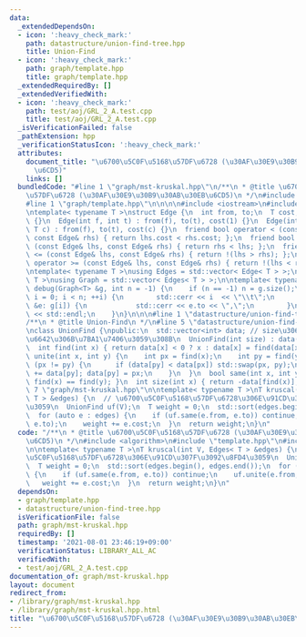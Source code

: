 ```yaml
---
data:
  _extendedDependsOn:
  - icon: ':heavy_check_mark:'
    path: datastructure/union-find-tree.hpp
    title: Union-Find
  - icon: ':heavy_check_mark:'
    path: graph/template.hpp
    title: graph/template.hpp
  _extendedRequiredBy: []
  _extendedVerifiedWith:
  - icon: ':heavy_check_mark:'
    path: test/aoj/GRL_2_A.test.cpp
    title: test/aoj/GRL_2_A.test.cpp
  _isVerificationFailed: false
  _pathExtension: hpp
  _verificationStatusIcon: ':heavy_check_mark:'
  attributes:
    document_title: "\u6700\u5C0F\u5168\u57DF\u6728 (\u30AF\u30E9\u30B9\u30AB\u30EB\
      \u6CD5)"
    links: []
  bundledCode: "#line 1 \"graph/mst-kruskal.hpp\"\n/**\n * @title \u6700\u5C0F\u5168\
    \u57DF\u6728 (\u30AF\u30E9\u30B9\u30AB\u30EB\u6CD5)\n */\n#include <algorithm>\n\
    #line 1 \"graph/template.hpp\"\n\n\n\n#include <iostream>\n#include <vector>\n\
    \ntemplate< typename T >\nstruct Edge {\n  int from, to;\n  T cost;\n  Edge()\
    \ {}\n  Edge(int f, int t) : from(f), to(t), cost(1) {}\n  Edge(int f, int t,\
    \ T c) : from(f), to(t), cost(c) {}\n  friend bool operator < (const Edge& lhs,\
    \ const Edge& rhs) { return lhs.cost < rhs.cost; };\n  friend bool operator >\
    \ (const Edge& lhs, const Edge& rhs) { return rhs < lhs; };\n  friend bool operator\
    \ <= (const Edge& lhs, const Edge& rhs) { return !(lhs > rhs); };\n  friend bool\
    \ operator >= (const Edge& lhs, const Edge& rhs) { return !(lhs < rhs); };\n};\n\
    \ntemplate< typename T >\nusing Edges = std::vector< Edge< T > >;\ntemplate< typename\
    \ T >\nusing Graph = std::vector< Edges< T > >;\n\ntemplate< typename T >\nvoid\
    \ debug(Graph<T> &g, int n = -1) {\n    if (n == -1) n = g.size();\n    for (int\
    \ i = 0; i < n; ++i) {\n        std::cerr << i  << \"\\t\";\n        for (auto\
    \ &e: g[i]) {\n            std::cerr << e.to << \",\";\n        }\n        std::cerr\
    \ << std::endl;\n    }\n}\n\n\n#line 1 \"datastructure/union-find-tree.hpp\"\n\
    /**\n * @title Union-Find\n */\n#line 5 \"datastructure/union-find-tree.hpp\"\n\
    \nclass UnionFind {\npublic:\n  std::vector<int> data; // size\u3068par\u3092\u540C\
    \u6642\u306B\u7BA1\u7406\u3059\u308B\n  UnionFind(int size) : data(size, -1) {}\n\
    \  int find(int x) { return data[x] < 0 ? x : data[x] = find(data[x]); }\n  void\
    \ unite(int x, int y) {\n    int px = find(x);\n    int py = find(y);\n    if\
    \ (px != py) {\n      if (data[py] < data[px]) std::swap(px, py);\n      data[px]\
    \ += data[py]; data[py] = px;\n    }\n  }\n  bool same(int x, int y) { return\
    \ find(x) == find(y); }\n  int size(int x) { return -data[find(x)]; }\n};\n#line\
    \ 7 \"graph/mst-kruskal.hpp\"\n\ntemplate< typename T >\nT kruscal(int V, Edges<\
    \ T > &edges) {\n  // \u6700\u5C0F\u5168\u57DF\u6728\u306E\u91CD\u307F\u3092\u8FD4\
    \u3059\n  UnionFind uf(V);\n  T weight = 0;\n  std::sort(edges.begin(), edges.end());\n\
    \  for (auto e : edges) {\n    if (uf.same(e.from, e.to)) continue;\n    uf.unite(e.from,\
    \ e.to);\n    weight += e.cost;\n  }\n  return weight;\n}\n"
  code: "/**\n * @title \u6700\u5C0F\u5168\u57DF\u6728 (\u30AF\u30E9\u30B9\u30AB\u30EB\
    \u6CD5)\n */\n#include <algorithm>\n#include \"template.hpp\"\n#include \"../datastructure/union-find-tree.hpp\"\
    \n\ntemplate< typename T >\nT kruscal(int V, Edges< T > &edges) {\n  // \u6700\
    \u5C0F\u5168\u57DF\u6728\u306E\u91CD\u307F\u3092\u8FD4\u3059\n  UnionFind uf(V);\n\
    \  T weight = 0;\n  std::sort(edges.begin(), edges.end());\n  for (auto e : edges)\
    \ {\n    if (uf.same(e.from, e.to)) continue;\n    uf.unite(e.from, e.to);\n \
    \   weight += e.cost;\n  }\n  return weight;\n}\n"
  dependsOn:
  - graph/template.hpp
  - datastructure/union-find-tree.hpp
  isVerificationFile: false
  path: graph/mst-kruskal.hpp
  requiredBy: []
  timestamp: '2021-08-01 23:46:19+09:00'
  verificationStatus: LIBRARY_ALL_AC
  verifiedWith:
  - test/aoj/GRL_2_A.test.cpp
documentation_of: graph/mst-kruskal.hpp
layout: document
redirect_from:
- /library/graph/mst-kruskal.hpp
- /library/graph/mst-kruskal.hpp.html
title: "\u6700\u5C0F\u5168\u57DF\u6728 (\u30AF\u30E9\u30B9\u30AB\u30EB\u6CD5)"
---
```

